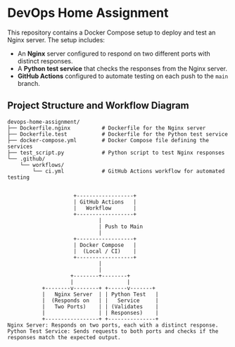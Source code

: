 # DevOps Home Assignment

This repository contains a Docker Compose setup to deploy and test an Nginx server. The setup includes:
- An **Nginx** server configured to respond on two different ports with distinct responses.
- A **Python test service** that checks the responses from the Nginx server.
- **GitHub Actions** configured to automate testing on each push to the `main` branch.

## Project Structure and Workflow Diagram

```plaintext
devops-home-assignment/
├── Dockerfile.nginx          # Dockerfile for the Nginx server
├── Dockerfile.test           # Dockerfile for the Python test service
├── docker-compose.yml        # Docker Compose file defining the services
├── test_script.py            # Python script to test Nginx responses
└── .github/
    └── workflows/
        └── ci.yml            # GitHub Actions workflow for automated testing


                     +------------------+
                     | GitHub Actions   |
                     |   Workflow       |
                     +------------------+
                             |
                             | Push to Main
                             |
                     +------------------+
                     | Docker Compose   |
                     |  (Local / CI)    |
                     +------------------+
                             |
                             |
                    +--------+--------+
                    |                 |
           +--------v--------+ +------v-------+
           |   Nginx Server  | | Python Test   |
           |  (Responds on   | |   Service     |
           |   Two Ports)    | | (Validates    |
           |                 | | Responses)    |
           +-----------------+ +---------------+
Nginx Server: Responds on two ports, each with a distinct response.
Python Test Service: Sends requests to both ports and checks if the responses match the expected output.
